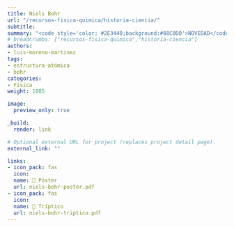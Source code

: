 ```yaml
---
title: Niels Bohr
url: "/recursos-fisica-quimica/historia-ciencia/"
subtitle:
summary: "<code style='color: #2E3440;background:#88C0D0'>NOVEDAD</code>"
# breadcrumbs: ["recursos-fisica-quimica","historia-ciencia"]
authors:
- luis-moreno-martinez
tags:
- estructura-atómica
- bohr
categories:
- Física
weight: 1885

image:
  preview_only: true

_build:
  render: link

# Optional external URL for project (replaces project detail page).
external_link: ""

links:
- icon_pack: fas
  icon:
  name: 📜 Póster
  url: niels-bohr-poster.pdf
- icon_pack: fas
  icon:
  name: 📖 Tríptico
  url: niels-bohr-triptico.pdf
---
```

